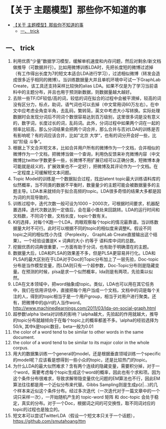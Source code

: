 # 【关于 主题模型】那些你不知道的事

- [【关于 主题模型】那些你不知道的事](#关于-主题模型那些你不知道的事)
  - [一、 trick](#一-trick)


## 一、 trick

1. 利用优质“少量”数据学习模型，缓解单机速度和内存问题，然后对剩余/新文档做推导（可数据并行）。比如用微博训练LDA时，先把长度短的微博过滤掉（有工作得出长度为7的短文本适合LDA进行学习），过滤相似微博（转发会造成很多近乎相同的微博）。当训练数据量大并且单机环境中可试一下GraphLab Create，该工具还支持采样比较快的alias LDA。如果不仅是为了学习当前语料中的主题分布，并且也用于预测新数据，则数据量越大越好。
2. 去除一些TF/DF较低/高的词，较低的词在拟合的过程中会被平滑掉，较高的词没有区分力，标点，助词，语气词也可以去掉（中文常用词60万左右）。在中文中应考虑全角变半角，去乱码，繁转简，英文中考虑大小写转换。实际处理数据时会发现分词后不同词个数很容易达到百万级别，这里很多词是没有意义的，数字词，长度过长的词，乱码词。此外，分词过程中如果两个词在一起的频率比较高，那么分词结果会把两个词合并，那么合并与否对LDA的训练是否有影响呢？有的词应该合并，比如”北京 大学“，也有的词分开会好一些，比如”阶级 斗争“。
3. 根据上下文合并短文本，比如合并用户所有的微博作为一个文档，合并相似的微博作为一个文档，把微博当做一个查询，利用伪反馈来补充微博内容（中文微博比twitter字数更多一些，长微博不用扩展已经可以正确分类，短微博本身可能就是歧义的，扩展效果也不一定好），把微博及其评论作为一个文档。在一定程度上可缓解短文本问题。
4. Topic Model的训练是一个数据拟合过程，找出latent topic最大训练语料库的似然概率，当不同类的数据不平衡时，数量量少的主题可能会被数据量多的主题主导。LDA本来就倾向于拟合高频的topic。LDA很多奇怪的结果大多都是因为词的共现导致的。
5. 训练过程中，迭代次数一般可设为1000 – 2000次，可根据时间要求，机器配置选择。迭代次数达到一定值后，会在最小值处来回跳转。LDA的运行时间和文档数，不同词个数，文档长度，topic个数有关。
6. K的选择，对每个K跑一个LDA，肉眼观察每个topic的情况最靠谱。当训练数据量大时不可行。此时可以根据不同的topic的相似度来调整K。假设不同topic之间的相似性小为佳（Perplexity， GraphLab Create直接输出这个结果）。一个经验设置是K × 词典的大小 约等于 语料库中词的总数。
7. 挖掘优质的词典很重要，一方面有助于分词，也有助于明确潜在的主题。
8. 数据量大后，LDA和PLSA的效果差不多，但是PLSA更容易并行化。LDA和PLSA的最大区别在于LDA对于Doc的Topic分布加上了一层先验，Doc-topic分布是当作模型变量，而LDA则只有一个超参数，Doc-Topic分布则是隐藏变量。在预测的时候，plsa是求一个似然概率，lda则是有两项，先验乘以似然。
9. LDA在文本领域中，把word抽象成topic。类似，LDA也可以用在其它任务中，我们在信用评估中，直接把每个用户当成一个文档，文档中的词是每个关注的人，得到的topic相当于是一个用户group，相当于对用户进行聚类。还有，把微博中的@/rt的人当作word。http://www.machinedlearnings.com/2011/03/lda-on-social-graph.html
10. 超参数\alpha \beta对训练的影响？\alpha越大，先验起的作用就越大，推导的topic分布就越倾向于在每个topic上的概率都差不多。\alpha的经验选择为50/k, 其中k是topic数目，beta一般为0.01
11. the color of a word tend to be similar to other words in the same document.
12. the color of a word tend to be similar to its major color in the whole corpus.
13. 用大的数据集训练一个general的model，还是根据垂直领域训练一个specific的model呢？应该看是想得到一些小众的topic，还是比较热门的topic。
14. 为什么LDA的最大似然难求？含有两个连续的隐藏变量，需要积分掉，对于一个word，需要考虑每个topic生成这个word的概率，因此也有个求和项。因为这个条件分布很难求，导致求解带隐变量优化问题的EM算法也不行，因此EM算法往往都是用一个近似分布来代替。Gibbs Sampling则是生成p(z|…)的几个样本来近似这个条件分布。经过多次迭代（一次迭代对于一篇文章中的一个词只采样一次），一开始随机产生的 topic-word 矩阵 和 doc-topic 会处于稳定，真实的分布。对于一个Doc，根据词之间的可交换性，取不同词对应的topic的过程也是独立的。
15. 短文本可以尝试TwitterLDA（假设一个短文本只关于一个话题），https://github.com/smutahoang/ttm 



